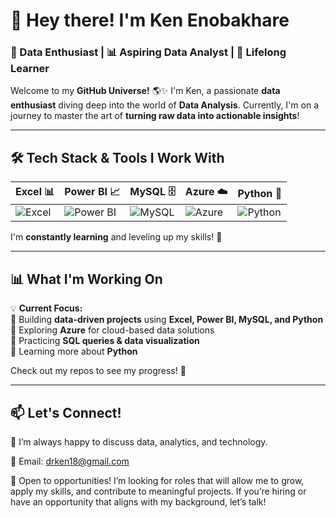 # 👋 Hey there! I'm Ken Enobakhare  

### 🚀 Data Enthusiast | 📊 Aspiring Data Analyst | 🧠 Lifelong Learner  

Welcome to my **GitHub Universe!** 🌎✨ I'm Ken, a passionate **data enthusiast** diving deep into the world of **Data Analysis**. Currently, I'm on a journey to master the art of **turning raw data into actionable insights**!  

---  

## 🛠️ Tech Stack & Tools I Work With  

| **Excel** 📊 | **Power BI** 📈 | **MySQL** 🗄️ | **Azure** ☁️ | **Python** 🐍 |  
|-------------|---------------|-------------|------------|------------|  
| ![Excel](https://img.shields.io/badge/Microsoft_Excel-217346?style=for-the-badge&logo=microsoft-excel&logoColor=white) | ![Power BI](https://img.shields.io/badge/Power_BI-F2C811?style=for-the-badge&logo=power-bi&logoColor=black) | ![MySQL](https://img.shields.io/badge/MySQL-4479A1?style=for-the-badge&logo=mysql&logoColor=white) | ![Azure](https://img.shields.io/badge/Microsoft_Azure-0089D6?style=for-the-badge&logo=microsoft-azure&logoColor=white) | ![Python](https://img.shields.io/badge/Python-3776AB?style=for-the-badge&logo=python&logoColor=white) |  

I'm **constantly learning** and leveling up my skills! 🚀  


---

## 📊 What I'm Working On  

💡 **Current Focus:**  
🔹 Building **data-driven projects** using **Excel, Power BI, MySQL, and Python**  
🔹 Exploring **Azure** for cloud-based data solutions  
🔹 Practicing **SQL queries & data visualization**  
🔹 Learning more about **Python**  


Check out my repos to see my progress! 🚀  

---

## 📫 Let's Connect!  

💬 I’m always happy to discuss data, analytics, and technology.  

📧 Email: drken18@gmail.com 

🚀 Open to opportunities! I’m looking for roles that will allow me to grow, apply my skills, and contribute to meaningful projects. If you’re hiring or have an opportunity that aligns with my background, let’s talk!  


